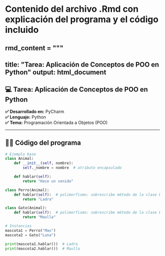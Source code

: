 # Contenido del archivo .Rmd con explicación del programa y el código incluido

rmd_content = """
---
title: "Tarea: Aplicación de Conceptos de POO en Python"
output: html_document
---

## 💻 Tarea: Aplicación de Conceptos de POO en Python

**✅ Desarrollado en:** PyCharm  
**✅ Lenguaje:** Python  
**✅ Tema:** Programación Orientada a Objetos (POO)  

---

## 👨‍💻 Código del programa

```python
# Ejemplo base 
class Animal:
    def __init__(self, nombre):
        self._nombre = nombre  # atributo encapsulado

    def hablar(self):
        return "Hace un sonido"

class Perro(Animal):
    def hablar(self):  # polimorfismo: sobrescribe método de la clase base
        return "Ladra"

class Gato(Animal):
    def hablar(self):  # polimorfismo: sobrescribe método de la clase base
        return "Maulla"

# Instancias
mascota1 = Perro("Max")
mascota2 = Gato("Luna")

print(mascota1.hablar())  # Ladra
print(mascota2.hablar())  # Maulla
